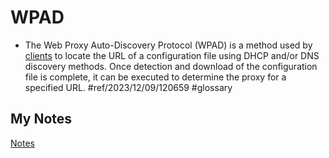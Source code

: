 # WPAD
- The Web Proxy Auto-Discovery Protocol (WPAD) is a method used by [clients](client.md) to locate the URL of a configuration file using DHCP and/or DNS discovery methods. Once detection and download of the configuration file is complete, it can be executed to determine the proxy for a specified URL. #ref/2023/12/09/120659 #glossary
## My Notes
[Notes](mynotes/wpad-notes.md)
